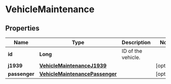 
# VehicleMaintenance

## Properties
Name | Type | Description | Notes
------------ | ------------- | ------------- | -------------
**id** | **Long** | ID of the vehicle. | 
**j1939** | [**VehicleMaintenanceJ1939**](VehicleMaintenanceJ1939.md) |  |  [optional]
**passenger** | [**VehicleMaintenancePassenger**](VehicleMaintenancePassenger.md) |  |  [optional]



